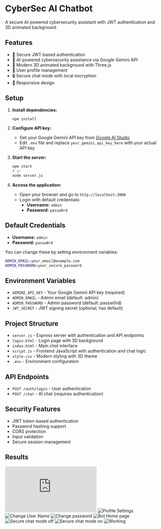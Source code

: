 # CyberSec AI Chatbot

A secure AI-powered cybersecurity assistant with JWT authentication and 3D animated background.

## Features

- 🔐 Secure JWT-based authentication
- 🤖 AI-powered cybersecurity assistance via Google Gemini API
- 🎨 Modern 3D animated background with Three.js
- 👤 User profile management
- 🔒 Secure chat mode with local encryption
- 📱 Responsive design

## Setup

1. **Install dependencies:**
   ```bash
   npm install
   ```

2. **Configure API key:**
   - Get your Google Gemini API key from [Google AI Studio](https://makersuite.google.com/app/apikey)
   - Edit `.env` file and replace `your_gemini_api_key_here` with your actual API key

3. **Start the server:**
   ```bash
   npm start
   # or
   node server.js
   ```

4. **Access the application:**
   - Open your browser and go to `http://localhost:3000`
   - Login with default credentials:
     - **Username:** `admin`
     - **Password:** `passw0rd`

## Default Credentials

- **Username:** `admin`
- **Password:** `passw0rd`

You can change these by setting environment variables:
```bash
ADMIN_EMAIL=your_email@example.com
ADMIN_PASSWORD=your_secure_password
```

## Environment Variables

- `GEMINI_API_KEY` - Your Google Gemini API key (required)
- `ADMIN_EMAIL` - Admin email (default: admin)
- `ADMIN_PASSWORD` - Admin password (default: passw0rd)
- `JWT_SECRET` - JWT signing secret (optional, has default)

## Project Structure

- `server.js` - Express server with authentication and API endpoints
- `login.html` - Login page with 3D background
- `index.html` - Main chat interface
- `script.js` - Frontend JavaScript with authentication and chat logic
- `style.css` - Modern styling with 3D theme
- `.env` - Environment configuration

## API Endpoints

- `POST /auth/login` - User authentication
- `POST /chat` - AI chat (requires authentication)

## Security Features

- JWT token-based authentication
- Password hashing support
- CORS protection
- Input validation
- Secure session management


## Results

![Login](https://github.com/SatwikHegde1203/CyberSec-AI/blob/main/login.html)
![Profile Settings](https://github.com/SatwikHegde1203/CyberSec-AI/blob/main/Profile-settings.png)
![Change User Name](https://github.com/SatwikHegde1203/CyberSec-AI/blob/main/Change-username.png)
![Change password](https://github.com/SatwikHegde1203/CyberSec-AI/blob/main/Change-password.png)
![Bot Home page](https://github.com/SatwikHegde1203/CyberSec-AI/blob/main/Bot-home-page.png)
![Secure chat mode off](https://github.com/SatwikHegde1203/CyberSec-AI/blob/main/secure-chat-desabled.png)
![Secure chat mode on](https://github.com/SatwikHegde1203/CyberSec-AI/blob/main/Secure-chat-enabled.png)
![Working](https://github.com/SatwikHegde1203/CyberSec-AI/blob/main/Working.png)
